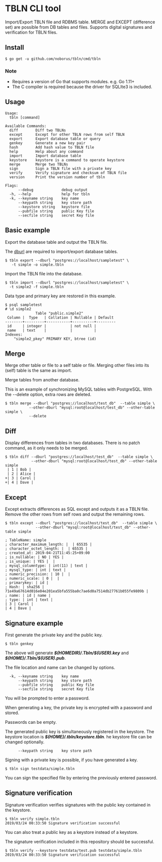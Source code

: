 # TBLN CLI tool

Import/Export TBLN file and RDBMS table.
MERGE and EXCEPT (difference set) are possible from DB tables and files.
Supports digital signatures and verification for TBLN files.

## Install

```console
$ go get -u github.com/noborus/tbln/cmd/tbln
```

### Note

* Requires a version of Go that supports modules. e.g. Go 1.11+
* The C compiler is required because the driver for SQLIte3 is included.

## Usage

```
Usage:
  tbln [command]

Available Commands:
  diff        Diff two TBLNs
  except      Except for other TBLN rows from self TBLN
  export      Export database table or query
  genkey      Generate a new key pair
  hash        Add hash value to TBLN file
  help        Help about any command
  import      Import database table
  keystore    keystore is a command to operate keystore
  merge       Merge two TBLNs
  sign        Sign a TBLN file with a private key
  verify      Verify signature and checksum of TBLN file
  version     Print the version number of tbln

Flags:
      --debug             debug output
  -h, --help              help for tbln
  -k, --keyname string    key name
      --keypath string    key store path
      --keystore string   keystore file
      --pubfile string    public Key file
      --secfile string    secret Key file
```

## Basic example

Export the database table and output the TBLN file.

The [dburl](https://github.com/xo/dburl) are required
to import/export database tables.

```console
$ tbln export --dburl "postgres://localhost/sampletest" \
   -t simple -o simple.tbln
```

Import the TBLN file into the database.

```console
$ tbln import --dburl "postgres://localhost/sampletest" \
  -t simple2 -f simple.tbln
```

Data type and primary key are restored in this example.

```console
$ psql sampletest
# \d simple2
              Table "public.simple2"
 Column |  Type   | Collation | Nullable | Default
--------+---------+-----------+----------+---------
 id     | integer |           | not null |
 name   | text    |           |          |
Indexes:
    "simple2_pkey" PRIMARY KEY, btree (id)
```

## Merge

Merge other table or file to a self table or file.
Merging other files into its (self) table is the same as import.

Merge tables from another database.

This is an example of synchronizing MySQL tables with PostgreSQL.
With the --delete option, extra rows are deleted.

```console
$ tbln merge --dburl "postgres://localhost/test_db"  --table simple \
           --other-dburl "mysql:root@localhost/test_db" --other-table simple \
           --delete
```

## Diff

Display differences from tables in two databases.
There is no patch command, as it only needs to be merged.

```console
$ tbln diff --dburl "postgres://localhost/test_db"  --table simple \
            --other-dburl "mysql:root@localhost/test_db" --other-table simple
 | 1 | Bob |
 | 2 | Alice |
+| 3 | Carol |
+| 4 | Dave |
```

## Except

Except extracts differences as SQL except and outputs it as a TBLN file.
Remove the other rows from self rows and output the remaining rows.

```console
$ tbln except --dburl "postgres://localhost/test_db"  --table simple \
              --other-dburl "mysql:root@localhost/test_db" --other-table simple
```

```tbln
; TableName: simple
; character_maximum_length: |  | 65535 |
; character_octet_length: |  | 65535 |
; created_at: 2019-04-21T11:45:25+09:00
; is_nullable: | NO | YES |
; is_unique: | YES |  |
; mysql_columntype: | int(11) | text |
; mysql_type: | int | text |
; numeric_precision: | 10 |  |
; numeric_scale: | 0 |  |
; primarykey: | id |
; Hash: | sha256 | 71e49a67614d016e04e201ea5bfa555ba0c7ae6d0a7514db27761b055fe9809b |
; name: | id | name |
; type: | int | text |
| 3 | Carol |
| 4 | Dave |
```

## Signature example

First generate the private key and the public key.

```console
$ tbln genkey
```

The above will generate ***\$(HOMEDIR)/.Tbln/\$(USER).key***
and ***\$(HOME)/.Tbln/\$(USER).pub***.

The file location and name can be changed by options.
```
  -k, --keyname string    key name
      --keypath string    key store path
      --pubfile string    public Key file
      --secfile string    secret Key file
```
You will be prompted to enter a password.

When generating a key, the private key is encrypted with a password and stored.

Passwords can be empty.

The generated public key is simultaneously registered in the keystore.
The keystore location is ***$(HOME)/.tbln/keystore.tbln***.
he keystore file can be changed optionally.
```
      --keypath string    key store path
```

Signing with a private key is possible, if you have generated a key.

```console
$ tbln sign testdata/simple.tbln
```

You can sign the specified file by entering the previously entered password.

## Signature verification

Signature verification verifies signatures with the public key contained in the keystore.

```console
$ tbln verify simple.tbln
2019/03/24 00:33:50 Signature verification successful
```

You can also treat a public key as a keystore instead of a keystore.

The signature verification included in this repository should be successful.

```console
$ tbln verify --keystore testdata/test.pub testdata/simple.tbln
2019/03/24 00:33:50 Signature verification successful
```